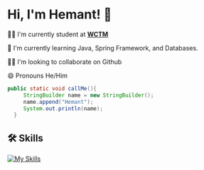 
# Hi, I'm Hemant! 👋



👩‍💻 I'm currently student at __[WCTM](https://www.wctmgurgaon.com/)__

🧠 I'm currently learning Java, Spring Framework, and Databases.

👯‍♀️ I'm looking to collaborate on Github

😄 Pronouns He/Him

```JAVA
public static void callMe(){
     StringBuilder name = new StringBuilder();
     name.append("Hemant");
     System.out.println(name);
  }
```


## 🛠 Skills
[![My Skills](https://skillicons.dev/icons?i=java,git,bash,mysql,postgres,postman,maven,html,bootstrap,idea,vscode,vim,tailwind,spring,powershell&perline=8)](https://skillicons.dev)
